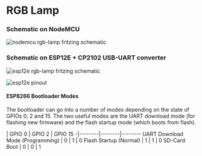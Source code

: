 # RGB Lamp

### Schematic on NodeMCU

![nodemcu rgb-lamp fritzing schematic](https://raw.githubusercontent.com/lvidarte/esp8266/master/examples/rgb-lamp/rgb-lamp.png)

### Schematic on ESP12E + CP2102 USB-UART converter

![esp12e rgb-lamp fritzing schematic](https://raw.githubusercontent.com/lvidarte/esp8266/master/examples/rgb-lamp/rgb-lamp-esp12e.png)

![esp12e pinout](https://raw.githubusercontent.com/lvidarte/esp8266/master/examples/rgb-lamp/esp12e-pinout.png)

#### ESP8266 Bootloader Modes

The bootloader can go into a number of modes depending on the state of GPIOs 0, 2 and 15. The two useful modes are the UART download mode (for flashing new firmware) and the flash startup mode (which boots from flash).

 | GPIO 0 | GPIO 2 | GPIO 15
-|--------|--------|--------
UART Download Mode (Programming) | 0 | 1 | 0
Flash Startup (Normal) | 1 | 1 | 0
SD-Card Boot | 0 | 0 | 1
